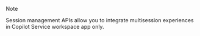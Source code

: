 > [!NOTE]
> Session management APIs allow you to integrate multisession experiences in Copilot Service workspace app only.